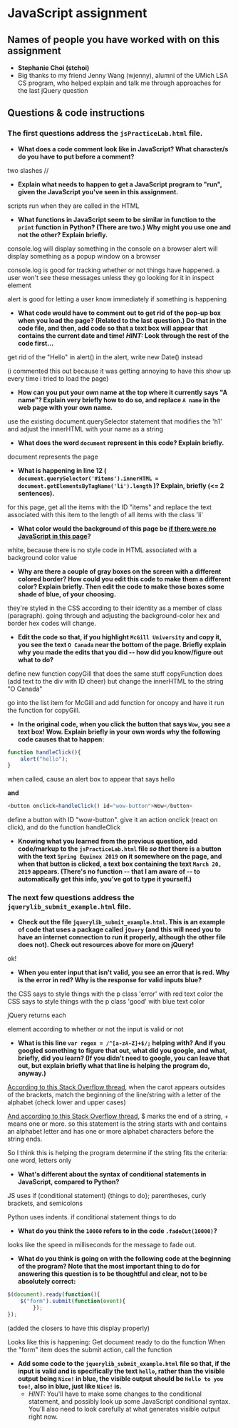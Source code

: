 # JavaScript assignment

## Names of people you have worked with on this assignment
* **Stephanie Choi (stchoi)**
* Big thanks to my friend Jenny Wang (wjenny), alumni of the UMich LSA CS program, who helped explain and talk me through approaches for the last jQuery question

## Questions & code instructions

### The first questions address the `jsPracticeLab.html` file.

* **What does a code comment look like in JavaScript? What character/s do you have to put before a comment?**

two slashes //

* **Explain what needs to happen to get a JavaScript program to "run", given the JavaScript you've seen in this assignment.**

scripts run when they are called in the HTML

* **What functions in JavaScript seem to be similar in function to the `print` function in Python? (There are two.) Why might you use one and not the other? Explain briefly.**

console.log will display something in the console on a browser
alert will display something as a popup window on a browser

console.log is good for tracking whether or not things have happened. a user won't see these messages unless they go looking for it in inspect element

alert is good for letting a user know immediately if something is happening

* **What code would have to comment out to get rid of the pop-up box when you load the page? (Related to the last question.) Do that in the code file, and then, add code so that a text box will appear that contains the current date and time! *HINT:* Look through the rest of the code first...**

get rid of the "Hello" in alert()
in the alert, write new Date() instead

(i commented this out because it was getting annoying to have this show up every time i tried to load the page)


* **How can you put your own name at the top where it currently says "A name"? Explain very briefly how to do so, and replace `A name` in the web page with your own name.**

use the existing document.querySelector statement that modifies the 'h1' and adjust the innerHTML with your name as a string

* **What does the word `document` represent in this code? Explain briefly.**

document represents the page

* **What is happening in line 12 (
		`document.querySelector('#items').innerHTML = document.getElementsByTagName('li').length`
)? Explain, briefly (<= 2 sentences).**

for this page, get all the items with the ID "items" and replace the text associated with this item to the length of all items with the class 'li'

* **What color would the background of this page be <u>if there were no JavaScript in this page</u>?**

 white, because there is no style code in HTML associated with a background color value

* **Why are there a couple of gray boxes on the screen with a different colored border? How could you edit this code to make them a different color? Explain briefly. Then edit the code to make those boxes some shade of blue, of your choosing.**

they're styled in the CSS according to their identity as a member of class (paragraph).
going through and adjusting the background-color hex and border hex codes will change.

* **Edit the code so that, if you highlight `McGill University` and copy it, you see the text `O Canada` near the bottom of the page. Briefly explain why you made the edits that you did -- how did you know/figure out what to do?**

define new function copyGill that does the same stuff copyFunction does (add text to the div with ID cheer) but change the innerHTML to the string "O Canada"

go into the list item for McGill and add function for oncopy and have it run the function for copyGill.

* **In the original code, when you click the button that says `Wow`, you see a text box! Wow. Explain briefly in your own words why the following code causes that to happen:**

```js
function handleClick(){
	alert("hello");
}
```

when called, cause an alert box to appear that says hello

**and**

```js
<button onclick=handleClick() id="wow-button">Wow</button>
```

define a button with ID "wow-button". give it an action onclick (react on click), and do the function handleClick


* **Knowing what you learned from the previous question, add code/markup to the `jsPracticeLab.html` file *so that* there is a button with the text `Spring Equinox 2019` on it somewhere on the page, and when that button is clicked, a text box containing the text `March 20, 2019` appears. (There's no function -- that I am aware of -- to automatically get this info, you've got to type it yourself.)**




### The next few questions address the `jquerylib_submit_example.html` file.

* **Check out the file `jquerylib_submit_example.html`. This is an example of code that uses a package called `jQuery` (and this will need you to have an internet connection to run it properly, although the other file does not). Check out resources above for more on jQuery!**

ok!

* **When you enter input that isn't valid, you see an error that is red. Why is the error in red? Why is the response for valid inputs blue?**

the CSS says to style things with the p class 'error' with red text color
the CSS says to style things with the p class 'good' with blue text color

jQuery returns each <p> element according to whether or not the input is valid or not

* **What is this line `var regex = /^[a-zA-Z]+$/;` helping with? And if you googled something to figure that out, what did you google, and what, briefly, did you learn? (If you didn't need to google, you can leave that out, but explain briefly what that line is helping the program do, anyway.)**

[According to this Stack Overflow thread](https://stackoverflow.com/questions/2790813/regular-expression-a-za-z-or-a-za-z), when the carot appears outsides of the brackets, match the beginning of the line/string with a letter of the alphabet (check lower and upper cases)

[And according to this Stack Overflow thread](https://stackoverflow.com/questions/26722496/regex-difference-between-a-za-z-vs-a-za-z), $ marks the end of a string, + means one or more. so this statement is the string starts with and contains an alphabet letter and has one or more alphabet characters before the string ends.

So I think this is helping the program determine if the string fits the criteria: one word, letters only



* **What's different about the syntax of conditional statements in JavaScript, compared to Python?**

JS uses if (conditional statement) {things to do};
parentheses, curly brackets, and semicolons

Python uses indents.
if conditional statement
	things to do


* **What do you think the `10000` refers to in the code `.fadeOut(10000)`?**

looks like the speed in milliseconds for the message to fade out.

* **What do you think is going on with the following code at the beginning of the program? Note that the most important thing to do for answering this question is to be thoughtful and clear, not to be absolutely correct:**

```js
$(document).ready(function(){
    $("form").submit(function(event){
		});
});
```
(added the closers to have this display properly)

Looks like this is happening:
Get document ready to do the function
When the "form" item does the submit action, call the function

* **Add some code to the `jquerylib_submit_example.html` file so that, if the input is valid and is specifically the text `hello`, rather than the visible output being `Nice!` in blue, the visible output should be `Hello to you too!`, also in blue, just like `Nice!` is.**
	* *HINT:* You'll have to make some changes to the conditional statement, and possibly look up some JavaScript conditional syntax. You'll also need to look carefully at what generates visible output right now.
